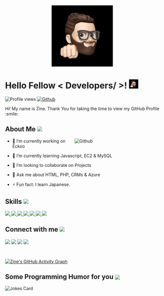<p align="center">
    <img width="200" src="https://github.com/Zinelabidiin/MyZv/blob/main/photo_2022-05-15_11-00-38.jpg">
</p>

<h1> Hello Fellow < Developers/ >! <img src = "https://github.com/Zinelabidiin/MyZv/blob/main/photo_2022-05-15_11-00-38.jpg" width = 30px> </h1>
<p align='center'>
</p>


![Profile views](https://visitor-badge.glitch.me/badge?page_id=zinelabidiin.zinelabidiin)
[![Github](https://img.shields.io/github/followers/zinelabidiin?label=Follow&style=social)](https://github.com/zinelabidiin)

<div size='20px'> Hi! My name is Zine. Thank You for taking the time to view my GitHub Profile :smile: 
</div>

<h2> About Me <img src = "https://media0.giphy.com/media/KDDpcKigbfFpnejZs6/giphy.gif?cid=ecf05e47oy6f4zjs8g1qoiystc56cu7r9tb8a1fe76e05oty&rid=giphy.gif" width = 100px></h2>

<img width="55%" align="right" alt="Github" src="https://raw.githubusercontent.com/onimur/.github/master/.resources/git-header.svg" />

- 🔭 I’m currently working on  Eckoo
  
- 🌱 I’m currently learning Javascript, EC2 & MySQL
  
- 👯 I’m looking to collaborate on Projects
  
- 💬 Ask me about HTML, PHP, CRMs & Azure
  
- ⚡ Fun fact: I learn Japanese.

<h2> Skills <img src = "https://media2.giphy.com/media/QssGEmpkyEOhBCb7e1/giphy.gif?cid=ecf05e47a0n3gi1bfqntqmob8g9aid1oyj2wr3ds3mg700bl&rid=giphy.gif" width = 32px> </h2>
<a href= https://github.com/Zinelabidiin?tab=repositories&q=&type=&language=python&sort= > <img width ='32px' src ='https://raw.githubusercontent.com/rahulbanerjee26/githubAboutMeGenerator/main/icons/python.svg'> </a>
<a href= https://github.com/Zinelabidiin?tab=repositories&q=&type=&language=javascript&sort= > <img width ='32px' src ='https://raw.githubusercontent.com/rahulbanerjee26/githubAboutMeGenerator/main/icons/javascript.svg'> </a>
<a href= https://github.com/Zinelabidiin?tab=repositories&q=&type=&language=c&sort= > <img width ='32px' src ='https://raw.githubusercontent.com/rahulbanerjee26/githubAboutMeGenerator/main/icons/c.svg'> </a>
<a href= https://github.com/Zinelabidiin?tab=repositories&q=&type=&language=pytorch&sort= > <img width ='32px' src ='https://raw.githubusercontent.com/rhoit/mode-icons/dump/icons/yaml.png'> </a>
<a href= https://github.com/Zinelabidiin?tab=repositories&q=&type=&language=css&sort= > <img width ='32px' src ='https://raw.githubusercontent.com/rhoit/mode-icons/dump/icons/bash.png'> </a>
<a href= https://github.com/Zinelabidiin?tab=repositories&q=&type=&language=html&sort= > <img width ='32px' src ='https://raw.githubusercontent.com/rahulbanerjee26/githubAboutMeGenerator/main/icons/html.svg'> </a>
<a href= https://github.com/Zinelabidiin?tab=repositories&q=&type=&language=android&sort= > <img width ='32px' src ='https://raw.githubusercontent.com/rahulbanerjee26/githubAboutMeGenerator/main/icons/android.svg'> </a>


<h2> Connect with me <img src='https://raw.githubusercontent.com/ShahriarShafin/ShahriarShafin/main/Assets/handshake.gif' width="100px"> </h2>
<a href = 'https://www.linkedin.com/in/zine-el-abidine-el-miqdam-8602b2179/'> <img width = '32px' align= 'center' src="https://raw.githubusercontent.com/rahulbanerjee26/githubAboutMeGenerator/main/icons/linked-in-alt.svg"/></a> 
<a href = 'https://twitter.com/CarboniumZeal'> <img width = '32px' align= 'center' src="https://raw.githubusercontent.com/rahulbanerjee26/githubAboutMeGenerator/main/icons/twitter.svg"/></a> 
<a href = 'https://zinelabidiin.github.io'> <img width = '32px' align= 'center' src="https://raw.githubusercontent.com/rahulbanerjee26/githubAboutMeGenerator/main/icons/portfolio.png"/></a> 
<a href = 'https://www.github.com/zinelabidiin'> <img width = '32px' align= 'center' src="https://raw.githubusercontent.com/rahulbanerjee26/githubAboutMeGenerator/main/icons/github.svg"/></a>
 
<br>
<br>
  <br>
  
[![Zine's GitHub Activity Graph](https://activity-graph.herokuapp.com/graph?username=zinelabidiin&theme=tokyonight)](https://git.io/praveenscience)



<h2> Some Programming Humor for you <img align ='center' src='https://media2.giphy.com/media/UQDSBzfyiBKvgFcSTw/giphy.gif?cid=ecf05e47p3cd513axbek3f56ti3jzizq8hincw20jauyyfyw&rid=giphy.gif' width = '32px'></h2>

![Jokes Card](https://readme-jokes.vercel.app/api?theme=radical)
  
  
  
